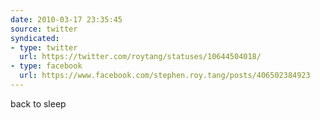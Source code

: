 ```yaml
---
date: 2010-03-17 23:35:45
source: twitter
syndicated:
- type: twitter
  url: https://twitter.com/roytang/statuses/10644504018/
- type: facebook
  url: https://www.facebook.com/stephen.roy.tang/posts/406502384923
---
```


back to sleep